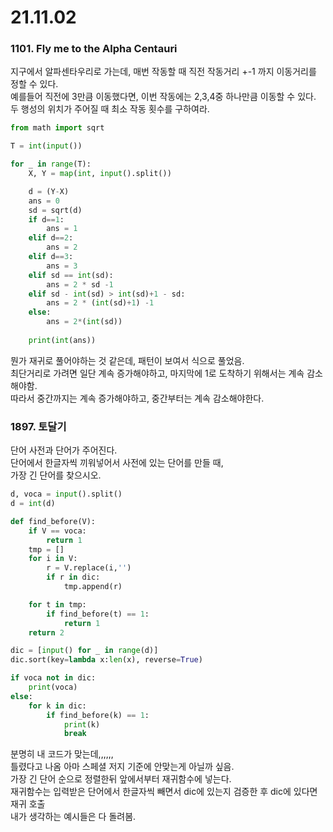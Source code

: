 # 21.11.02

### 1101. Fly me to the Alpha Centauri
지구에서 알파센타우리로 가는데, 매번 작동할 때 직전 작동거리 +-1 까지 이동거리를 정할 수 있다.  
예를들어 직전에 3만큼 이동했다면, 이번 작동에는 2,3,4중 하나만큼 이동할 수 있다.  
두 행성의 위치가 주어질 때 최소 작동 횟수를 구하여라.  

```py
from math import sqrt

T = int(input())

for _ in range(T):
    X, Y = map(int, input().split())

    d = (Y-X)
    ans = 0
    sd = sqrt(d)
    if d==1:
        ans = 1
    elif d==2:
        ans = 2
    elif d==3:
        ans = 3
    elif sd == int(sd):
        ans = 2 * sd -1
    elif sd - int(sd) > int(sd)+1 - sd:
        ans = 2 * (int(sd)+1) -1
    else:
        ans = 2*(int(sd))
        
    print(int(ans))
```  
뭔가 재귀로 풀어야하는 것 같은데, 패턴이 보여서 식으로 풀었음.  
최단거리로 가려면 일단 계속 증가해야하고, 마지막에 1로 도착하기 위해서는 계속 감소해야함.  
따라서 중간까지는 계속 증가해야하고, 중간부터는 계속 감소해야한다.   

### 1897. 토달기
단어 사전과 단어가 주어진다.  
단어에서 한글자씩 끼워넣어서 사전에 있는 단어를 만들 때,  
가장 긴 단어를 찾으시오.  

```py
d, voca = input().split()
d = int(d)

def find_before(V):
    if V == voca:
        return 1
    tmp = []
    for i in V:
        r = V.replace(i,'')
        if r in dic:
            tmp.append(r)

    for t in tmp:
        if find_before(t) == 1:
            return 1
    return 2

dic = [input() for _ in range(d)]
dic.sort(key=lambda x:len(x), reverse=True)

if voca not in dic:
    print(voca)
else:
    for k in dic:
        if find_before(k) == 1:
            print(k)
            break
```  
분명히 내 코드가 맞는데,,,,,,  
틀렸다고 나옴 아마 스페셜 저지 기준에 안맞는게 아닐까 싶음.  
가장 긴 단어 순으로 정렬한뒤 앞에서부터 재귀함수에 넣는다.  
재귀함수는 입력받은 단어에서 한글자씩 빼면서 dic에 있는지 검증한 후 dic에 있다면 재귀 호출  
내가 생각하는 예시들은 다 돌려봄.  
